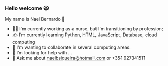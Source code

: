 ### Hello welcome 😃
My name is Nael Bernardo 🧔





- 👨‍⚕️ I'm currently working as a nurse, but I'm transitioning by profession;
- ✍ I’m currently learning Python, HTML, JavaScript, Database, cloud computing
- 💪 I'm wanting to collaborate in several computing areas.
- 🤔 I’m looking for help with ...
- 💬 Ask me about naelbsiqueira@hotmail.com or +351 927341511
